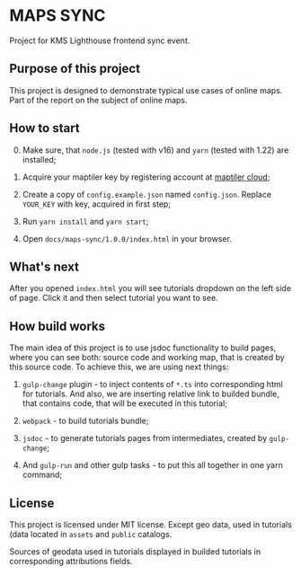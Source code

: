 # MAPS SYNC

Project for KMS Lighthouse frontend sync event.

## Purpose of this project

This project is designed to demonstrate typical use cases of online maps. Part of the report on the subject of online 
maps.

## How to start

0. Make sure, that `node.js` (tested with v16) and `yarn` (tested with 1.22) are installed; 

1. Acquire your maptiler key by registering account at [maptiler cloud](https://cloud.maptiler.com/);

2. Create a copy of `config.example.json` named `config.json`. Replace `YOUR_KEY` with key, acquired in first step;

3. Run `yarn install` and `yarn start`;

4. Open `docs/maps-sync/1.0.0/index.html` in your browser.

## What's next

After you opened `index.html` you will see tutorials dropdown on the left side of page. Click it and then 
select tutorial you want to see.

## How build works

The main idea of this project is to use jsdoc functionality to build pages, where you can see both: source code
and working map, that is created by this source code. To achieve this, we are using next things:

1. `gulp-change` plugin - to inject contents of `*.ts` into corresponding html for tutorials. And also, we are inserting 
   relative link to builded bundle, that contains code, that will be executed in this tutorial;
   
2. `webpack` - to build tutorials bundle;
   
3. `jsdoc` - to generate tutorials pages from intermediates, created by `gulp-change`;
   
4. And `gulp-run` and other gulp tasks - to put this all together in one yarn command;

## License

This project is licensed under MIT license. Except geo data, used in tutorials (data located in `assets` and `public`
catalogs. 

Sources of geodata used in tutorials displayed in builded tutorials in corresponding attributions fields.
